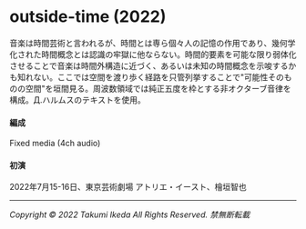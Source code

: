 # outside-time (2022)

音楽は時間芸術と言われるが、時間とは専ら個々人の記憶の作用であり、幾何学化された時間概念とは認識の牢獄に他ならない。時間的要素を可能な限り弱体化させることで音楽は時間外構造に近づく、あるいは未知の時間概念を示唆するかも知れない。ここでは空間を渡り歩く経路を只管列挙することで"可能性そのものの空間"を垣間見る。周波数領域では純正五度を枠とする非オクターブ音律を構成。Д.ハルムスのテキストを使用。

#### 編成
Fixed media (4ch audio)

#### 初演
2022年7月15-16日、東京芸術劇場 アトリエ・イースト、檜垣智也

---
*Copyright © 2022 Takumi Ikeda All Rights Reserved. 禁無断転載*